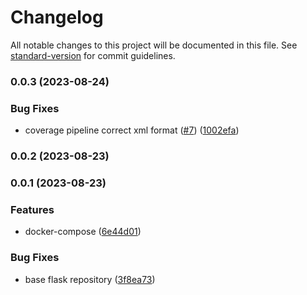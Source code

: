 # Changelog

All notable changes to this project will be documented in this file. See [standard-version](https://github.com/conventional-changelog/standard-version) for commit guidelines.

### 0.0.3 (2023-08-24)


### Bug Fixes

* coverage pipeline correct xml format ([#7](https://github.com/hawks-atlanta/proxy-python/issues/7)) ([1002efa](https://github.com/hawks-atlanta/proxy-python/commit/1002efa3c86bcdc2e7954f8f9394780ac5f41198))

### 0.0.2 (2023-08-23)

### 0.0.1 (2023-08-23)


### Features

* docker-compose ([6e44d01](https://github.com/hawks-atlanta/frontend-python/commit/6e44d01abede6ace6b488c6131bc96bd3b884c6d))


### Bug Fixes

* base flask repository ([3f8ea73](https://github.com/hawks-atlanta/frontend-python/commit/3f8ea739fc267bc3bf6dc15c4cf540c511fe9419))
